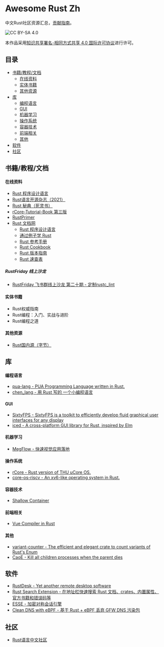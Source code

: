 # Awesome Rust Zh

中文Rust社区资源汇总，[贡献指南](CONTRIBUTING.md)。

![CC BY-SA 4.0](https://licensebuttons.net/l/by-sa/4.0/88x31.png)

本作品采用<a rel="license" href="http://creativecommons.org/licenses/by-sa/4.0/">知识共享署名-相同方式共享 4.0 国际许可协议</a>进行许可。

## 目录

- [书籍/教程/文档](#书籍教程文档)
  - [在线资料](#在线资料)
  - [实体书籍](#实体书籍)
  - [其他资源](#其他资源)
- [库](#库)
  - [编程语言](#编程语言)
  - [GUI](#GUI)
  - [机器学习](#机器学习)
  - [操作系统](#操作系统)
  - [容器技术](#容器技术)
  - [前端相关](#前端相关)
  - [其他](#其他)
- [软件](#软件)
- [社区](#社区)

## 书籍/教程/文档

#### 在线资料

- [Rust 程序设计语言](https://kaisery.github.io/trpl-zh-cn/)
- [Rust语言开源杂志（2021）](https://rustmagazine.github.io/rust_magazine_2021/)
- [Rust 秘典（死灵书）](https://nomicon.purewhite.io/)
- [rCore-Tutorial-Book 第三版](https://rcore-os.github.io/rCore-Tutorial-Book-v3/)
- [RustPrimer](https://rustcc.gitbooks.io/rustprimer/content/)
- [Rust 文档网](https://rustwiki.org/)
  - [Rust 程序设计语言](https://rustwiki.org/zh-CN/book)
  - [通过例子学 Rust](https://rustwiki.org/zh-CN/rust-by-example)
  - [Rust 参考手册](https://rustwiki.org/zh-CN/reference)
  - [Rust Cookbook](https://rustwiki.org/zh-CN/rust-cookbook)
  - [Rust 版本指南](https://rustwiki.org/zh-CN/edition-guide)
  - [Rust 速查表](https://cheats.rs/)

##### RustFriday 线上沙龙

- [RustFriday 飞书群线上沙龙 第二十期 - 定制rustc_lint](https://www.bilibili.com/video/BV1oL411G758/)

#### 实体书籍

- Rust权威指南
- Rust编程：入门、实战与进阶
- Rust编程之道

#### 其他资源

- [Rust国内源（字节）](https://rsproxy.cn/)

## 库

#### 编程语言

- [pua-lang - PUA Programming Language written in Rust.](https://github.com/flaneur2020/pua-lang)
- [chen_lang - 用 Rust 写的 一个小编程语言](https://github.com/zuisong/chen_lang)

#### GUI

- [SixtyFPS - SixtyFPS is a toolkit to efficiently develop fluid graphical user interfaces for any display](https://github.com/sixtyfpsui/sixtyfps.git)
- [iced - A cross-platform GUI library for Rust, inspired by Elm](https://github.com/hecrj/iced)

#### 机器学习

- [MegFlow - 快速视觉应用落地](https://github.com/MegEngine/MegFlow)

#### 操作系统

- [rCore - Rust version of THU uCore OS.](https://github.com/rcore-os/rCore)
- [core-os-riscv - An xv6-like operating system in Rust.](https://github.com/skyzh/core-os-riscv)

#### 容器技术

- [Shallow Container](https://github.com/KernelErr/shallow-container)

#### 前端相关

- [Vue Compiler in Rust](https://github.com/HerringtonDarkholme/vue-compiler)

#### 其他

- [variant-counter - The efficient and elegant crate to count variants of Rust's Enum](https://github.com/Folyd/variant-counter)
- [CaoE - Kill all children processes when the parent dies](https://github.com/wayslog/caoe)

## 软件

- [RustDesk - Yet another remote desktop software](https://rustdesk.com/)
- [Rust Search Extension - 在地址栏快速搜索 Rust 文档、crates、内置属性、官方书籍和错误码等](https://github.com/huhu/rust-search-extension)
- [ESSE - 加密对称会话引擎](https://github.com/CympleTech/esse)
- [Clean DNS with eBPF - 基于 Rust + eBPF 丢弃 GFW DNS 污染包](https://github.com/ihciah/clean-dns-bpf)

## 社区

- [Rust语言中文社区](https://rustcc.cn/)

